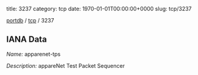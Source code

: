 title: 3237
category: tcp
date: 1970-01-01T00:00:00+0000
slug: tcp/3237

[portdb](/) / [tcp](/category/tcp.html) / 3237


## IANA Data

_Name:_ apparenet-tps

_Description:_ appareNet Test Packet Sequencer

